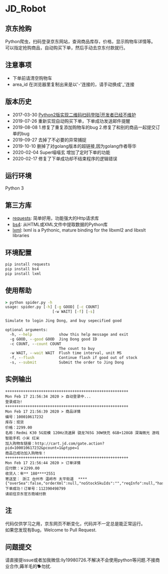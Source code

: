 # JD_Robot

## 京东抢购
Python爬虫，扫码登录京东网站，查询商品库存，价格，显示购物车详情等。<br/>
可以指定抢购商品，自动购买下单，然后手动去京东付款就行。

## 注意事项
+ 下单前请清空购物车
+ area_id 在浏览器里复制出来是以'-'连接的，请手动换成'_'连接

## 版本历史
+ 2017-03-30 [Python2版实现二维码扫码登陆|开发者已经不维护](https://github.com/Adyzng/jd-autobuy)
+ 2019-07-26 重新实现自动购买下单，下单成功发送邮件提醒
+ 2019-08-08 1.修复了重复添加购物车的bug  2.修复了和别的商品一起提交订单的bug
+ 2019-09-27 去掉了不必要的异常捕捉
+ 2019-10-10 删掉了对golang版本的超链接,因为golang作者辱华
+ 2020-02-04 Super喵喵玄 增加了定时下单的功能
+ 2020-02-17 修复了下单成功却不结束程序的逻辑错误


## 运行环境
Python 3


## 第三方库
- [requests][1]: 简单好用，功能强大的Http请求库
- [bs4][2]: 从HTML或XML文件中提取数据的Python库
- [lxml][2]: lxml is a Pythonic, mature binding for the libxml2 and libxslt libraries



## 环境配置
``` Python
pip install requests
pip install bs4
pip install lxml
```


## 使用帮助
``` cmd
> python spider.py -h
usage: spider.py [-h] [-g GOOD] [-c COUNT]
                     [-w WAIT] [-f] [-s]

Simulate to login Jing Dong, and buy sepecified good

optional arguments:
  -h, --help            show this help message and exit
  -g GOOD, --good GOOD  Jing Dong good ID
  -c COUNT, --count COUNT
                        The count to buy
  -w WAIT, --wait WAIT  Flush time interval, unit MS
  -f, --flush           Continue flash if good out of stock
  -s, --submit          Submit the order to Jing Dong
```

## 实例输出
``` python3 spider.py
+++++++++++++++++++++++++++++++++++++++++++++++++++++++
Mon Feb 17 21:56:34 2020 > 自动登录中... 
登录成功!
+++++++++++++++++++++++++++++++++++++++++++++++++++++++
Mon Feb 17 21:56:39 2020 > 商品详情
编号：100010617232
库存：现货
价格：2299.00
名称：Redmi K30 5G双模 120Hz流速屏 骁龙765G 30W快充 6GB+128GB 深海微光 游戏智能手机 小米 红米
加入购物车链接：http://cart.jd.com/gate.action?pid=100010617232&pcount=1&ptype=1
商品已成功加入购物车！
+++++++++++++++++++++++++++++++++++++++++++++++++++++++
Mon Feb 17 21:56:44 2020 > 订单详情
应付款：￥2299.00
收货人：牟** 180****2551
寄送至： 浙江 台州市 温岭市 太平街道  ****
{"overSea":false,"orderXml":null,"noStockSkuIds":"","reqInfo":null,"hasJxj":false,"addedServiceList":null,"cartXml":null,"sign":null,"pin":"jd_5e7c70b95c7bb","needCheckCode":false,"success":true,"resultCode":0,"orderId":112390498799,"submitSkuNum":1,"deductMoneyFlag":0,"goJumpOrderCenter":false,"payInfo":null,"scaleSkuInfoListVO":null,"purchaseSkuInfoListVO":null,"noSupportHomeServiceSkuList":null,"msgMobile":null,"addressVO":null,"msgUuid":null,"message":null}
下单成功！订单号：112390498799
请前往京东官方商城付款
```

## 注
代码仅供学习之用，京东网页不断变化，代码并不一定总是能正常运行。<br/>
如果您发现有Bug，Welcome to Pull Request.
## 问题提交
请直接提issue或者加我微信:lly19980726.不解决不会使用python等问题.不接商业合作,薅羊毛的🐕勿扰.


[1]: http://docs.python-requests.org
[2]: https://www.crummy.com/software/BeautifulSoup

